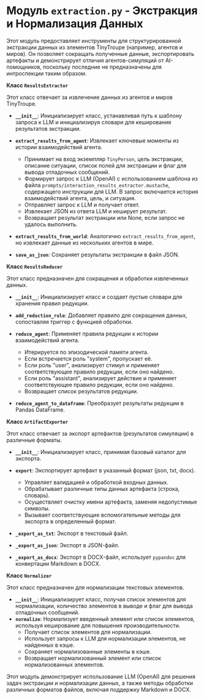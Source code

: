 # Модуль `extraction.py` - Экстракция и Нормализация Данных

Этот модуль предоставляет инструменты для структурированной экстракции данных из элементов TinyTroupe (например, агентов и миров). Он позволяет сокращать полученные данные, экспортировать артефакты и демонстрирует отличия агентов-симуляций от AI-помощников, поскольку последние не предназначены для интроспекции таким образом.

**Класс `ResultsExtractor`**

Этот класс отвечает за извлечение данных из агентов и миров TinyTroupe.

*   **`__init__`**: Инициализирует класс, устанавливая путь к шаблону запроса к LLM и инициализируя словари для кеширования результатов экстракции.

*   **`extract_results_from_agent`**: Извлекает ключевые моменты из истории взаимодействий агента.
    *   Принимает на вход экземпляр `TinyPerson`, цель экстракции, описание ситуации, список полей для экстракции и флаг для вывода отладочных сообщений.
    *   Формирует запрос к LLM (OpenAI) с использованием шаблона из файла `prompts/interaction_results_extractor.mustache`, содержащего инструкции для LLM. В запрос включается история взаимодействий агента, цель, и ситуация.
    *   Отправляет запрос к LLM и получает ответ.
    *   Извлекает JSON из ответа LLM и кеширует результат.
    *   Возвращает результат экстракции или None, если запрос не удалось выполнить.

*   **`extract_results_from_world`**: Аналогично `extract_results_from_agent`, но извлекает данные из нескольких агентов в мире.

*   **`save_as_json`**: Сохраняет результаты экстракции в файл JSON.

**Класс `ResultsReducer`**

Этот класс предназначен для сокращения и обработки извлеченных данных.

*   **`__init__`**: Инициализирует класс и создает пустые словари для хранения правил редукции.

*   **`add_reduction_rule`**: Добавляет правило для сокращения данных, сопоставляя триггер с функцией обработки.

*   **`reduce_agent`**: Применяет правила редукции к истории взаимодействий агента.
    *   Итерируется по эпизодической памяти агента.
    *   Если встречается роль "system", пропускает её.
    *   Если роль "user", анализирует стимул и применяет соответствующее правило редукции, если оно найдено.
    *   Если роль "assistant", анализирует действие и применяет соответствующее правило редукции, если оно найдено.
    *   Возвращает список результатов редукции.

*   **`reduce_agent_to_dataframe`**: Преобразует результаты редукции в Pandas DataFrame.

**Класс `ArtifactExporter`**

Этот класс отвечает за экспорт артефактов (результатов симуляции) в различные форматы.

*   **`__init__`**: Инициализирует класс, принимая базовый каталог для экспорта.

*   **`export`**: Экспортирует артефакт в указанный формат (json, txt, docx).
    *   Управляет валидацией и обработкой входных данных.
    *   Обрабатывает различные типы данных артефакта (строка, словарь).
    *   Осуществляет очистку имени артефакта, заменяя недопустимые символы.
    *   Вызывает соответствующие вспомогательные методы для экспорта в определенный формат.

*   **`_export_as_txt`**: Экспорт в текстовый файл.

*   **`_export_as_json`**: Экспорт в JSON-файл.

*   **`_export_as_docx`**: Экспорт в DOCX-файл, использует `pypandoc` для конвертации Markdown в DOCX.


**Класс `Normalizer`**

Этот класс предназначен для нормализации текстовых элементов.

*   **`__init__`**: Инициализирует класс, получая список элементов для нормализации, количество элементов в выводе и флаг для вывода отладочных сообщений.
*   **`normalize`**: Нормализует введенный элемент или список элементов, используя кеширование для повышения производительности.
    *   Получает список элементов для нормализации.
    *   Использует запросы к LLM для нормализации элементов, не найденных в кэше.
    *   Сохраняет нормализованные элементы в кэше.
    *   Возвращает нормализованный элемент или список нормализованных элементов.

Этот модуль демонстрирует использование LLM (OpenAI) для решения задач экстракции и нормализации данных, а также методы обработки различных форматов файлов, включая поддержку Markdown и DOCX.
